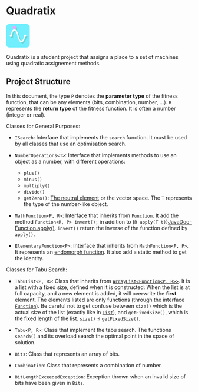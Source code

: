 # Quadratix

![Quadratix Logo][quadratix-logo]

Quadratix is a student project that assigns a place to a set of machines using quadratic assignement methods.

## Project Structure

In this document, the type `P` denotes the **parameter type** of the fitness function, that can be any elements (bits, combination, number,
...). `R` represents the **return type** of the fitness function. It is often a number (integer or real).

Classes for General Purposes:

* `ISearch`: Interface that implements the `search` function. It must be used by all classes that use an optimisation
search.

* `NumberOperations<T>`: Interface that implements methods to use an object as a number, with different operations:
	* `plus()`
	* `minus()`
	* `multiply()`
	* `divide()`
	* `getZero()`: [The neutral element][Wikipedia-IdentityElement] or the vector space.
The `T` represents the type of the number-like object.

* `MathFunction<P, R>`: Interface that inherits from [`Function`][JavaDoc-Function]. It add the method
`Function<R, P> invert();` in addition to (`R apply(T t)`)[JavaDoc-Function.apply()]. `invert()` return the inverse of
the function defined by `apply()`.

* `ElementaryFunction<P>`: Interface that inherits from `MathFunction<P, P>`. It represents an
[endomorph function][Wikipedia-Endomorphism]. It also add a static method to get the identity.

Classes for Tabu Search:

* `TabuList<P, R>`: Class that inherits from
[`ArrayList<Function<P, R>>`][JavaDoc-ArrayList]. It is a list with a fixed size, defined when it is constructed: When
the list is at full capacity, and a new element is added, it will overwrite the **first** element. The elements listed
are only functions (through the interface [`Function`][JavaDoc-Function]). Be careful not to get confuse between
`size()` which is the actual size of the list (exactly like in [`List`][JavaDoc-List.size()]), and `getFixedSize()`,
which is the fixed length of the list. `size()` ≤ `getFixedSize()`.

* `Tabu<P, R>`: Class that implement the tabu search. The functions `search()` and its overload search the optimal point
in the space of solution.

* `Bits`: Class that represents an array of bits.

* `Combination`: Class that represents a combination of number.

* `BitLengthExceededException`: Exception thrown when an invalid size of bits have been given in `Bits`.

[JavaDoc-ArrayList]: https://docs.oracle.com/javase/8/docs/api/java/util/ArrayList.html
[JavaDoc-Function]: https://docs.oracle.com/javase/8/docs/api/java/util/function/Function.html
[JavaDoc-Function.apply()]: https://docs.oracle.com/javase/8/docs/api/java/util/function/Function.html#apply-T-
[JavaDoc-List.size()]: https://docs.oracle.com/javase/8/docs/api/java/util/List.html#size--
[Wikipedia-Endomorphism]: https://en.wikipedia.org/wiki/Endomorphism
[Wikipedia-IdentityElement]: https://en.wikipedia.org/wiki/Identity_element

[quadratix-logo]: res/img/quadratix64.png